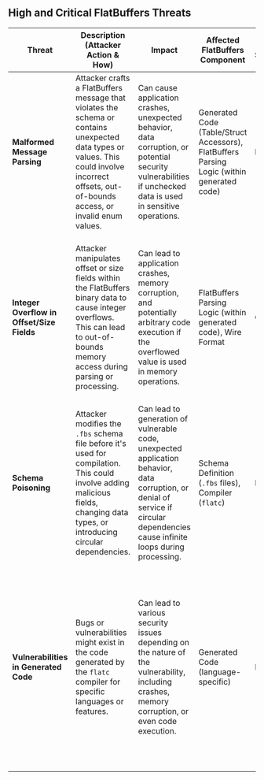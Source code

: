 
## High and Critical FlatBuffers Threats

| Threat | Description (Attacker Action & How) | Impact | Affected FlatBuffers Component | Risk Severity | Mitigation Strategies |
|---|---|---|---|---|---|
| **Malformed Message Parsing** | Attacker crafts a FlatBuffers message that violates the schema or contains unexpected data types or values. This could involve incorrect offsets, out-of-bounds access, or invalid enum values. | Can cause application crashes, unexpected behavior, data corruption, or potential security vulnerabilities if unchecked data is used in sensitive operations. | Generated Code (Table/Struct Accessors), FlatBuffers Parsing Logic (within generated code) | High |  Implement strict schema validation on received messages before processing. Use the generated verification functions. Implement robust error handling for parsing failures. |
| **Integer Overflow in Offset/Size Fields** | Attacker manipulates offset or size fields within the FlatBuffers binary data to cause integer overflows. This can lead to out-of-bounds memory access during parsing or processing. | Can lead to application crashes, memory corruption, and potentially arbitrary code execution if the overflowed value is used in memory operations. | FlatBuffers Parsing Logic (within generated code), Wire Format | Critical |  Use the generated verification functions which often include checks for valid offsets and sizes. Be aware of potential integer overflow issues in custom processing logic. |
| **Schema Poisoning** | Attacker modifies the `.fbs` schema file before it's used for compilation. This could involve adding malicious fields, changing data types, or introducing circular dependencies. |  Can lead to generation of vulnerable code, unexpected application behavior, data corruption, or denial of service if circular dependencies cause infinite loops during processing. | Schema Definition (`.fbs` files), Compiler (`flatc`) | High |  Store schema files securely with restricted access. Implement version control and integrity checks for schema files. Review schema changes carefully. |
| **Vulnerabilities in Generated Code** |  Bugs or vulnerabilities might exist in the code generated by the `flatc` compiler for specific languages or features. |  Can lead to various security issues depending on the nature of the vulnerability, including crashes, memory corruption, or even code execution. | Generated Code (language-specific) | High | Keep the `flatc` compiler updated to the latest version to benefit from bug fixes and security patches. Review the generated code for potential issues if necessary. Report any suspected vulnerabilities in the `flatc` compiler. |
